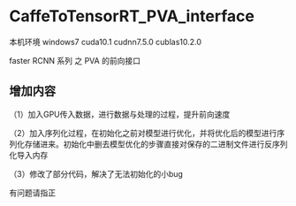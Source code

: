 # CaffeToTensorRT_PVA_interface

本机环境 windows7 cuda10.1 cudnn7.5.0 cublas10.2.0

faster RCNN 系列 之 PVA 的前向接口

## 增加内容
（1）加入GPU传入数据，进行数据与处理的过程，提升前向速度

（2）加入序列化过程，在初始化之前对模型进行优化，并将优化后的模型进行序列化存储进来。初始化中删去模型优化的步骤直接对保存的二进制文件进行反序列化导入内存

（3）修改了部分代码，解决了无法初始化的小bug

有问题请指正
